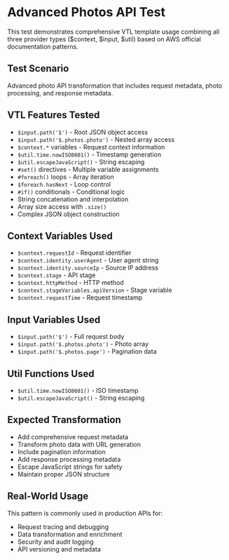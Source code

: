 # Advanced Photos API Test

This test demonstrates comprehensive VTL template usage combining all three provider types ($context, $input, $util) based on AWS official documentation patterns.

## Test Scenario
Advanced photo API transformation that includes request metadata, photo processing, and response metadata.

## VTL Features Tested
- `$input.path('$')` - Root JSON object access
- `$input.path('$.photos.photo')` - Nested array access
- `$context.*` variables - Request context information
- `$util.time.nowISO8601()` - Timestamp generation
- `$util.escapeJavaScript()` - String escaping
- `#set()` directives - Multiple variable assignments
- `#foreach()` loops - Array iteration
- `$foreach.hasNext` - Loop control
- `#if()` conditionals - Conditional logic
- String concatenation and interpolation
- Array size access with `.size()`
- Complex JSON object construction

## Context Variables Used
- `$context.requestId` - Request identifier
- `$context.identity.userAgent` - User agent string
- `$context.identity.sourceIp` - Source IP address
- `$context.stage` - API stage
- `$context.httpMethod` - HTTP method
- `$context.stageVariables.apiVersion` - Stage variable
- `$context.requestTime` - Request timestamp

## Input Variables Used
- `$input.path('$')` - Full request body
- `$input.path('$.photos.photo')` - Photo array
- `$input.path('$.photos.page')` - Pagination data

## Util Functions Used
- `$util.time.nowISO8601()` - ISO timestamp
- `$util.escapeJavaScript()` - String escaping

## Expected Transformation
- Add comprehensive request metadata
- Transform photo data with URL generation
- Include pagination information
- Add response processing metadata
- Escape JavaScript strings for safety
- Maintain proper JSON structure

## Real-World Usage
This pattern is commonly used in production APIs for:
- Request tracing and debugging
- Data transformation and enrichment
- Security and audit logging
- API versioning and metadata
